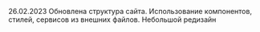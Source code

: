 26.02.2023 Обновлена структура сайта. Использование компонентов, стилей, сервисов из внешних файлов. Небольшой редизайн 



